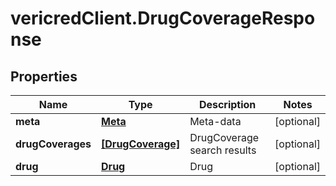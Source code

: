 # vericredClient.DrugCoverageResponse

## Properties
Name | Type | Description | Notes
------------ | ------------- | ------------- | -------------
**meta** | [**Meta**](Meta.md) | Meta-data | [optional] 
**drugCoverages** | [**[DrugCoverage]**](DrugCoverage.md) | DrugCoverage search results | [optional] 
**drug** | [**Drug**](Drug.md) | Drug | [optional] 


